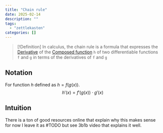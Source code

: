 ```yaml
---
title: "Chain rule"
date: 2025-02-14
description: ""
tags: 
  - "zettlekasten"
categories: []
---
```


> [!Definition]
> In calculus, the chain rule is a formula that expresses the [Derivative](Derivative.md) of the [Composed function](Composed%20function.md) `h` of two differentiable functions `f` and `g` in terms of the derivatives of `f` and `g` 

## Notation
For function $h$ defined as $h = f(g(x))$. 
$$h'(x) = f'(g(x)) \cdot g'(x)$$
## Intuition
There is a ton of good resources online that explain why this makes sense for now I leave it as #TODO  but see 3b1b video that explains it well. 